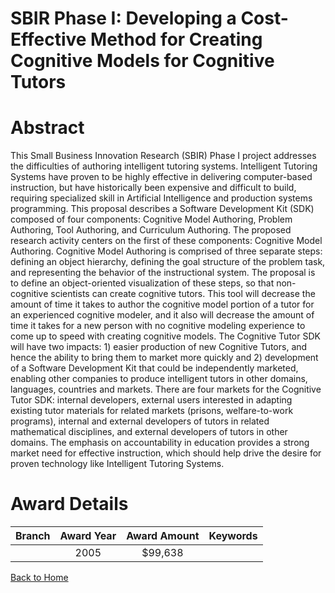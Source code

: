 
SBIR Phase I: Developing a Cost-Effective Method for Creating Cognitive Models for Cognitive Tutors
===================================================================================================

# Abstract


This Small Business Innovation Research (SBIR) Phase I project addresses the difficulties of authoring intelligent tutoring systems.  Intelligent Tutoring Systems have proven to be highly effective in delivering computer-based instruction, but have historically been expensive and difficult to build, requiring specialized skill in Artificial Intelligence and production systems programming.  This proposal describes a Software Development Kit (SDK) composed of four components:  Cognitive Model Authoring, Problem Authoring,   Tool Authoring, and Curriculum Authoring.  The proposed research activity centers on the first of these components:  Cognitive Model Authoring.  Cognitive Model Authoring is comprised of three separate steps:  defining an object hierarchy, defining the goal structure of the problem task, and representing the behavior of the instructional system.  The proposal is to define an object-oriented visualization of these steps, so that non-cognitive scientists can create cognitive tutors.  This tool will decrease the amount of time it takes to author the cognitive model portion of a tutor for an experienced cognitive modeler, and it also will decrease the amount of time it takes for a new person with no cognitive modeling experience to come up to speed with creating cognitive models.  The Cognitive Tutor SDK will have two impacts: 1) easier production of new Cognitive Tutors, and hence the ability to bring them to market more quickly and 2) development of  a Software  Development  Kit that could be independently marketed, enabling other companies to produce intelligent tutors in other domains, languages, countries and markets.  There are four markets for the Cognitive Tutor SDK: internal developers, external users interested in adapting existing tutor materials for related markets (prisons, welfare-to-work programs), internal and external developers of tutors in related mathematical disciplines, and external developers of tutors in other domains.  The emphasis on accountability in education provides a strong market need for effective instruction, which should help drive the desire for proven technology like Intelligent Tutoring Systems.  

# Award Details

|Branch|Award Year|Award Amount|Keywords|
| :---: | :---: | :---: | :---: |
||2005|$99,638||
  
  


[Back to Home](https://github.com/chrischow/dod_sbir_awards/JT/#71)